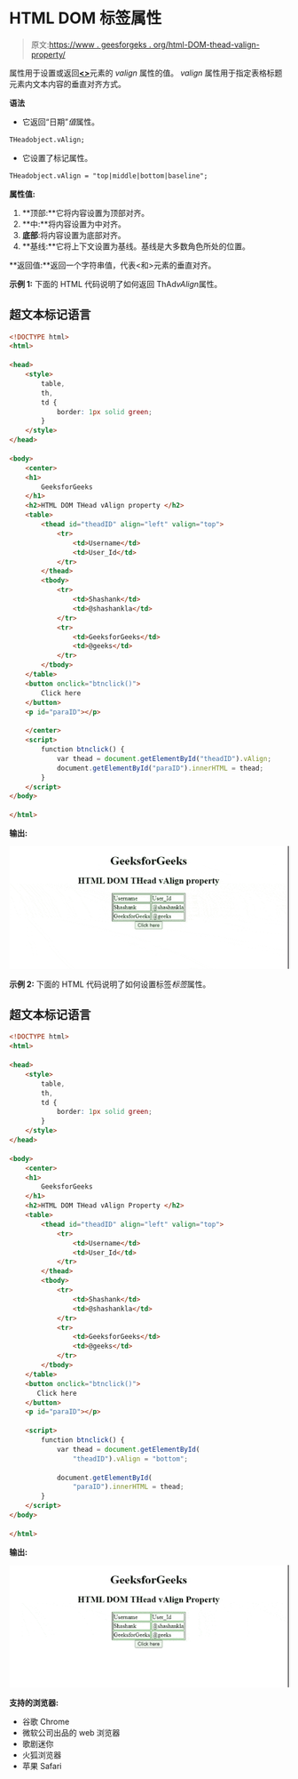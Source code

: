 # HTML DOM 标签属性

> 原文:[https://www . geesforgeks . org/html-DOM-thead-valign-property/](https://www.geeksforgeeks.org/html-dom-thead-valign-property/)

属性用于设置或返回[**<>**](https://www.geeksforgeeks.org/html-thead-tag/)元素的 *valign* 属性的值。 *valign* 属性用于指定表格标题元素内文本内容的垂直对齐方式。

**语法**

*   它返回“日期”*值*属性。

```html
THeadobject.vAlign;
```

*   它设置了标记属性。

```html
THeadobject.vAlign = "top|middle|bottom|baseline";
```

**属性值:**

1.  **顶部:**它将内容设置为顶部对齐。
2.  **中:**将内容设置为中对齐。
3.  **底部**:将内容设置为底部对齐。
4.  **基线:**它将上下文设置为基线。基线是大多数角色所处的位置。

**返回值:**返回一个字符串值，代表<和>元素的垂直对齐。

**示例 1:** 下面的 HTML 代码说明了如何返回 ThAd*vAlign*属性。

## 超文本标记语言

```html
<!DOCTYPE html>
<html>

<head>
    <style>
        table,
        th,
        td {
            border: 1px solid green;
        }
    </style>
</head>

<body>
    <center>
    <h1>
        GeeksforGeeks
    </h1>
    <h2>HTML DOM THead vAlign property </h2>
    <table>
        <thead id="theadID" align="left" valign="top">
            <tr>
                <td>Username</td>
                <td>User_Id</td>
            </tr>
        </thead>
        <tbody>
            <tr>
                <td>Shashank</td>
                <td>@shashankla</td>
            </tr>
            <tr>
                <td>GeeksforGeeks</td>
                <td>@geeks</td>
            </tr>
        </tbody>
    </table>
    <button onclick="btnclick()">
        Click here
    </button>
    <p id="paraID"></p>

    </center>
    <script>
        function btnclick() {
            var thead = document.getElementById("theadID").vAlign;
            document.getElementById("paraID").innerHTML = thead;
        }
    </script>
</body>

</html>
```

**输出:**

![](img/84efec777132aa315d24c045d3e37b99.png)

**示例 2:** 下面的 HTML 代码说明了如何设置标签*标签*属性。

## 超文本标记语言

```html
<!DOCTYPE html>
<html>

<head>
    <style>
        table,
        th,
        td {
            border: 1px solid green;
        }
    </style>
</head>

<body>
    <center>
    <h1>
        GeeksforGeeks
    </h1>
    <h2>HTML DOM THead vAlign Property </h2>
    <table>
        <thead id="theadID" align="left" valign="top">
            <tr>
                <td>Username</td>
                <td>User_Id</td>
            </tr>
        </thead>
        <tbody>
            <tr>
                <td>Shashank</td>
                <td>@shashankla</td>
            </tr>
            <tr>
                <td>GeeksforGeeks</td>
                <td>@geeks</td>
            </tr>
        </tbody>
    </table>
    <button onclick="btnclick()">
       Click here
    </button>
    <p id="paraID"></p>

    <script>
        function btnclick() {
            var thead = document.getElementById(
                "theadID").vAlign = "bottom";

            document.getElementById(
                "paraID").innerHTML = thead;
        }
    </script>
</body>

</html>
```

**输出:**

![](img/bf164cff199de4a07b770ca85ff2efae.png)

**支持的浏览器:**

*   谷歌 Chrome
*   微软公司出品的 web 浏览器
*   歌剧迷你
*   火狐浏览器
*   苹果 Safari